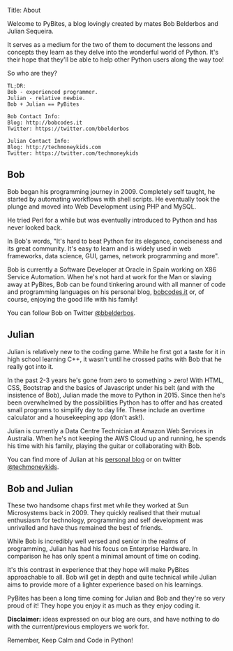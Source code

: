 Title: About

Welcome to PyBites, a blog lovingly created by mates Bob Belderbos and Julian Sequeira.

It serves as a medium for the two of them to document the lessons and concepts they learn as they delve into the wonderful world of Python. It's their hope that they'll be able to help other Python users along the way too!

So who are they?

~~~~
TL;DR:
Bob - experienced programmer.
Julian - relative newbie.
Bob + Julian == PyBites

Bob Contact Info:
Blog: http://bobcodes.it
Twitter: https://twitter.com/bbelderbos

Julian Contact Info:
Blog: http://techmoneykids.com
Twitter: https://twitter.com/techmoneykids
~~~~


## Bob

Bob began his programming journey in 2009. Completely self taught, he started by automating workflows with shell scripts. He eventually took the plunge and moved into Web Development using PHP and MySQL.

He tried Perl for a while but was eventually introduced to Python and has never looked back.

In Bob's words, "It's hard to beat Python for its elegance, conciseness and its great community. It's easy to learn and is widely used in web frameworks, data science, GUI, games, network programming and more".

Bob is currently a Software Developer at Oracle in Spain working on X86 Service Automation.
When he's not hard at work for the Man or slaving away at PyBites, Bob can be found tinkering around with all manner of code and programming languages on his personal blog, [bobcodes.it](http://bobcodes.it) or, of course, enjoying the good life with his family!

You can follow Bob on Twitter [@bbelderbos](https://twitter.com/bbelderbos).


## Julian

Julian is relatively new to the coding game. While he first got a taste for it in high school learning C++, it wasn't until he crossed paths with Bob that he really got into it.

In the past 2-3 years he's gone from zero to something > zero!
With HTML, CSS, Bootstrap and the basics of Javascript under his belt (and with the insistence of Bob), Julian made the move to Python in 2015. Since then he's been overwhelmed by the possibilities Python has to offer and has created small programs to simplify day to day life. These include an overtime calculator and a housekeeping app (don't ask!).

Julian is currently a Data Centre Technician at Amazon Web Services in Australia. When he's not keeping the AWS Cloud up and running, he spends his time with his family, playing the guitar or collaborating with Bob.

You can find more of Julian at his [personal blog](http://techmoneykids.com) or on twitter [@techmoneykids](https://twitter.com/techmoneykids). 


## Bob and Julian

These two handsome chaps first met while they worked at Sun Microsystems back in 2009.
They quickly realised that their mutual enthusiasm for technology, programming and self development was unrivalled and have thus remained the best of friends.

While Bob is incredibly well versed and senior in the realms of programming, Julian has had his focus on Enterprise Hardware. In comparison he has only spent a minimal amount of time on coding.

It's this contrast in experience that they hope will make PyBites approachable to all. Bob will get in depth and quite technical while Julian aims to provide more of a lighter experience based on his learnings.

PyBites has been a long time coming for Julian and Bob and they're so very proud of it! They hope you enjoy it as much as they enjoy coding it.

__Disclaimer:__ ideas expressed on our blog are ours, and have nothing to do with the current/previous employers we work for.

Remember, Keep Calm and Code in Python!
